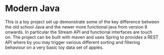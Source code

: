 # Modern Java

This is a toy project set up demonstrate some of the key difference between the old school Java and the newer more functional java from version 8 onwards.
In particular the Stream API and functional interfaces are touch on. The project can be built with maven and uses Spring to provides a REST API where by you 
may trigger various different sorting and filtering behaviour on a very basic toy data set of apples.

